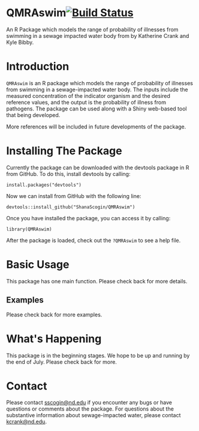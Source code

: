 # QMRAswim[![Build Status](https://travis-ci.com/ShanaScogin/QMRAswim.svg?branch=master)](https://travis-ci.com/ShanaScogin/QMRAswim)
An R Package which models the range of probability of illnesses from swimming in a sewage impacted water body from by Katherine Crank and Kyle Bibby. 

# Introduction
`QMRAswim` is an R package which models the range of probability of illnesses from swimming in a sewage-impacted water body. The inputs include the measured concentration of the indicator organism and the desired reference values, and the output is the probability of illness from pathogens. The package can be used along with a Shiny web-based tool that being developed. 

More references will be included in future developments of the package.

# Installing The Package
Currently the package can be downloaded with the devtools package in R from GitHub. To do this, install devtools by calling:

```
install.packages("devtools")
```

Now we can install from GitHub with the following line:

```
devtools::install_github("ShanaScogin/QMRAswim")
```

Once you have installed the package, you can access it by calling:

```
library(QMRAswim)
```
After the package is loaded, check out the `?QMRAswim` to see a help file. 

# Basic Usage
This package has one main function. Please check back for more details.

## Examples
Please check back for more examples.

# What's Happening
This package is in the beginning stages. We hope to be up and running by the end of July. Please check back for more.

# Contact
Please contact sscogin@nd.edu if you encounter any bugs or have questions or comments about the package. For questions about the substantive information about sewage-impacted water, please contact kcrank@nd.edu. 